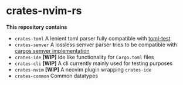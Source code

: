 # crates-nvim-rs

__This repository contains__
- `crates-toml` A lenient toml parser fully compatible with [toml-test](https://github.com/toml-lang/toml-test)
- `crates-semver` A lossless semver parser tries to be compatible with [cargos semver implementation](https://github.com/dtolnay/semver)
- `crates-ide` **[WIP]** ide like functionality for `Cargo.toml` files
- `crates-cli` **[WIP]** A cli currently mainly used for testing purposes
- `crates-nvim` **[WIP]** A neovim plugin wrapping `crates-ide`
- `crates-common` Common datatypes
